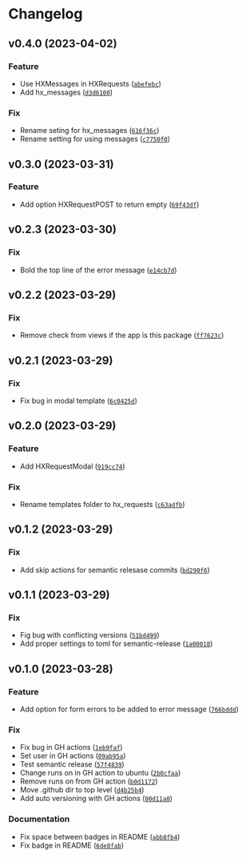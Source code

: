 # Changelog

<!--next-version-placeholder-->

## v0.4.0 (2023-04-02)
### Feature
* Use HXMessages in HXRequests ([`abefebc`](https://github.com/yaakovLowenstein/hx-requests/commit/abefebc288889fda550b047093f2793eb3a514d0))
* Add hx_messages ([`d3d6100`](https://github.com/yaakovLowenstein/hx-requests/commit/d3d6100653513735b7ba339284feabcaaf848ada))

### Fix
* Rename seting for hx_messages ([`616f36c`](https://github.com/yaakovLowenstein/hx-requests/commit/616f36c78fc3922a6fef89d3496598db99187669))
* Rename setting for using messages ([`c7750f0`](https://github.com/yaakovLowenstein/hx-requests/commit/c7750f0b15dfe8536f2cadcffaae555d344a5bc8))

## v0.3.0 (2023-03-31)
### Feature
* Add option HXRequestPOST to return empty ([`69f43df`](https://github.com/yaakovLowenstein/hx-requests/commit/69f43dfffab583185e632dcede7654263eb7d810))

## v0.2.3 (2023-03-30)
### Fix
* Bold the top line of the error message ([`e14cb7d`](https://github.com/yaakovLowenstein/hx-requests/commit/e14cb7d56209b9c22a479185a5ca63149975bccf))

## v0.2.2 (2023-03-29)
### Fix
* Remove check from views if the app is this package ([`ff7623c`](https://github.com/yaakovLowenstein/hx-requests/commit/ff7623c1b2f953161c57c6953eab140a424a4b8e))

## v0.2.1 (2023-03-29)
### Fix
* Fix bug in modal template ([`6c0425d`](https://github.com/yaakovLowenstein/hx-requests/commit/6c0425d60a8229fd4c789978a73e9a9c466fd876))

## v0.2.0 (2023-03-29)
### Feature
* Add HXRequestModal ([`919cc74`](https://github.com/yaakovLowenstein/hx-requests/commit/919cc74ec55866c60640f6584b58506b8acb5cf5))

### Fix
* Rename templates folder to hx_requests ([`c63adfb`](https://github.com/yaakovLowenstein/hx-requests/commit/c63adfb82350068277c954576b8d152bd614b780))

## v0.1.2 (2023-03-29)
### Fix
* Add skip actions for semantic relesase commits ([`bd290f6`](https://github.com/yaakovLowenstein/hx-requests/commit/bd290f6abd7d6340521a3a64320b72ba4c63ce3f))

## v0.1.1 (2023-03-29)
### Fix
* Fig bug with conflicting versions ([`51bd499`](https://github.com/yaakovLowenstein/hx-requests/commit/51bd49904f7a98a47988585717dcbd97a1cb6996))
* Add proper settings to toml for semantic-release ([`1a00018`](https://github.com/yaakovLowenstein/hx-requests/commit/1a000189bf97698acc4c8461dd59a7f5d359fd73))

## v0.1.0 (2023-03-28)
### Feature
* Add option for form errors to be added to error message ([`766bddd`](https://github.com/yaakovLowenstein/hx-requests/commit/766bddd6db82210eed3b5c6492324619b91d0461))

### Fix
* Fix bug in GH actions ([`1eb9faf`](https://github.com/yaakovLowenstein/hx-requests/commit/1eb9faf7804447e5aedd55521f3a89d476b15495))
* Set user in GH actions ([`09ab95a`](https://github.com/yaakovLowenstein/hx-requests/commit/09ab95ad28c795cb76b8fd70eda5f0e2e5578002))
* Test semantic release ([`57f4839`](https://github.com/yaakovLowenstein/hx-requests/commit/57f48397801e8b27f342e31c4eceaa6f745220d4))
* Change runs on in GH action to ubuntu ([`2b0cfaa`](https://github.com/yaakovLowenstein/hx-requests/commit/2b0cfaa6387b88d30c3711ad4684b15909339c10))
* Remove runs on from GH action ([`b0d1172`](https://github.com/yaakovLowenstein/hx-requests/commit/b0d1172bbe5238074a53269196eef95a7187c9ef))
* Move .github dir to top level ([`d4b25b4`](https://github.com/yaakovLowenstein/hx-requests/commit/d4b25b40e618ca385f587627dcf282382eb6cce6))
* Add auto versioning with GH actions ([`00d11a0`](https://github.com/yaakovLowenstein/hx-requests/commit/00d11a08b3e37de6ba9a054b60a307420d66741e))

### Documentation
* Fix space between badges in README ([`abb8fb4`](https://github.com/yaakovLowenstein/hx-requests/commit/abb8fb4f45d10754d3b22a44e05f99f4f8e9c0f5))
* Fix badge in README ([`6de8fab`](https://github.com/yaakovLowenstein/hx-requests/commit/6de8fabcc96d7a818b425cdf9ba05f37e21b0bc9))
